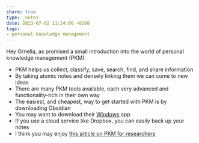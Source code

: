 ```yaml
---
share: true
type: _notes
date: 2023-07-02 11:24:00 +0200
tags:
- personal knowledge management
---
```

Hey Ornella, as promised a small introduction into the world of personal knowledge management (PKM):

- PKM helps us collect, classify, save, search, find, and share information
- By taking atomic notes and densely linking them we can come to new ideas 
- There are many PKM tools available, each very advanced and functionality-rich in their own way
- The easiest, and cheapest, way to get started with PKM is by downloading Obsidian
- You may want to download their [Windows](https://obsidian.md/download) app 
- If you use a cloud service like Dropbox, you can easily back up your notes
- I think you may enjoy [this article on PKM for researchers](https://writingcooperative.com/note-taking-is-not-enough-knowledge-management-for-researchers-and-writers-319acec1fc2e)